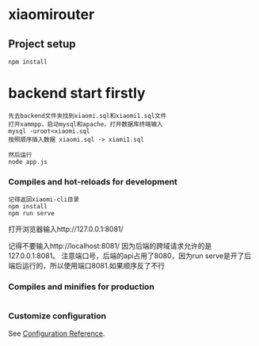 
# xiaomirouter

## Project setup
```
npm install
```
# backend start firstly
```
先去backend文件夹找到xiaomi.sql和xiaomi1.sql文件
打开xammpp，启动mysql和apache，打开数据库终端输入
mysql -uroot<xiaomi.sql
按照顺序插入数据 xiaomi.sql -> xiami1.sql 

然后运行
node app.js
```

### Compiles and hot-reloads for development
```
记得返回xiaomi-cli目录
npm install
npm run serve
```
打开浏览器输入http://127.0.0.1:8081/

记得不要输入http://localhost:8081/   因为后端的跨域请求允许的是127.0.0.1:8081。
注意端口号，后端的api占用了8080，因为run serve是开了后端后运行的，所以使用端口8081.如果顺序反了不行 
### Compiles and minifies for production
```

```

### Customize configuration
See [Configuration Reference](https://cli.vuejs.org/config/).

